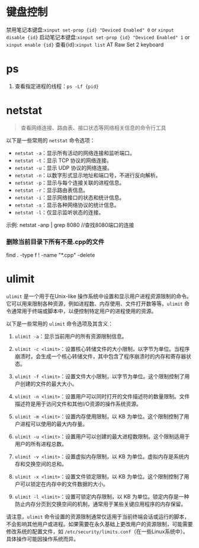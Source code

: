 # 键盘控制

禁用笔记本键盘:`xinput set-prop {id} "Deviced Enabled" 0` or `xinput disable {id}`
启动笔记本键盘:`xinput set-prop {id} "Deviced Enabled" 1` or `xinput enable {id}`
查看{id}:`xinput list`   AT Raw Set 2 keyboard

# ps

1. 查看指定进程的线程：`ps -Lf {pid}`


# netstat  
> 查看网络连接、路由表、接口状态等网络相关信息的命令行工具


以下是一些常用的 `netstat` 命令选项：

- `netstat -a`：显示所有活动的网络连接和监听端口。
- `netstat -t`：显示 TCP 协议的网络连接。
- `netstat -u`：显示 UDP 协议的网络连接。
- `netstat -n`：以数字形式显示地址和端口号，不进行反向解析。
- `netstat -p`：显示与每个连接关联的进程信息。
- `netstat -r`：显示路由表信息。
- `netstat -i`：显示网络接口的状态和统计信息。
- `netstat -s`：显示各种网络协议的统计信息。
- `netstat -l`：仅显示监听状态的连接。

示例: netstat -anp | grep 8080   //查找8080端口的连接


### 删除当前目录下所有不是.cpp的文件
find . -type f ! -name "*.cpp" -delete



# ulimit

`ulimit` 是一个用于在Unix-like 操作系统中设置和显示用户进程资源限制的命令。它可以用来限制各种资源，例如进程数、内存使用、文件打开数等等。`ulimit` 命令通常用于终端或脚本中，以便控制特定用户的进程使用的资源。

以下是一些常用的 `ulimit` 命令选项及其含义：

1. `ulimit -a`：显示当前用户的所有资源限制信息。

2. `ulimit -c <limit>`：设置核心转储文件的大小限制，以字节为单位。当程序崩溃时，会生成一个核心转储文件，其中包含了程序崩溃时的内存和寄存器状态。

3. `ulimit -f <limit>`：设置文件大小限制，以字节为单位。这个限制控制了用户创建的文件的最大大小。

4. `ulimit -n <limit>`：设置用户可以同时打开的文件描述符的数量限制。文件描述符是用于访问文件和其他I/O资源的操作系统资源。

5. `ulimit -m <limit>`：设置内存使用限制，以 KB 为单位。这个限制控制了用户进程可以使用的最大内存量。

6. `ulimit -u <limit>`：设置用户可以创建的最大进程数限制。这个限制适用于用户的所有进程总数。

7. `ulimit -v <limit>`：设置虚拟内存限制，以 KB 为单位。虚拟内存是系统内存和交换空间的总和。

8. `ulimit -x <limit>`：设置文件锁定限制，以 KB 为单位。这个限制控制了用户可以锁定在内存中的文件数据的大小。

9. `ulimit -l <limit>`：设置可锁定内存限制，以 KB 为单位。锁定内存是一种防止内存分页到交换空间的机制，通常用于某些关键应用程序的内存保留。

请注意，`ulimit` 命令设置的资源限制通常仅适用于当前终端会话或运行的脚本，不会影响其他用户或进程。如果需要在永久基础上更改用户的资源限制，可能需要修改系统的配置文件，如 `/etc/security/limits.conf`（在一些Linux系统中）。具体操作可能因操作系统而异。